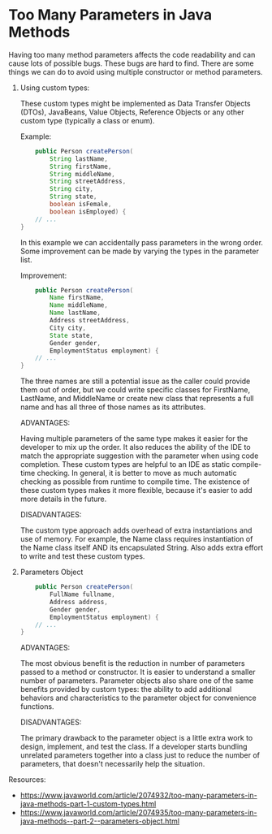 # Too Many Parameters in Java Methods

Having too many method parameters affects the code readability and can cause lots of possible bugs. These bugs are hard to find.
There are some things we can do to avoid using multiple constructor or method parameters.

1. Using custom types:

    These custom types might be implemented as Data Transfer Objects (DTOs), JavaBeans, Value Objects, Reference Objects or any other custom type (typically a class or enum).

    Example:
    ```java
        public Person createPerson( 
            String lastName,
            String firstName,
            String middleName,
            String streetAddress,
            String city,
            String state,
            boolean isFemale,
            boolean isEmployed) {
        // ...
    }
    ```
    In this example we can accidentally pass parameters in the wrong order. Some improvement can be made by varying the types in the parameter list.

    Improvement:
    ```java
        public Person createPerson( 
            Name firstName,
            Name middleName,
            Name lastName,
            Address streetAddress,
            City city,
            State state,
            Gender gender,
            EmploymentStatus employment) {
        // ...
    }
    ```

    The three names are still a potential issue as the caller could provide them out of order, but we could write specific classes for FirstName, LastName, and MiddleName or create new class that represents a full name and has all three of those names as its attributes.

    ADVANTAGES:

    Having multiple parameters of the same type makes it easier for the developer to mix up the order. It also reduces the ability of the IDE to match the appropriate suggestion with the parameter when using code completion. These custom types are helpful to an IDE as static compile-time checking. In general, it is better to move as much automatic checking as possible from runtime to compile time. The existence of these custom types makes it more flexible, because it's easier to add more details in the future.

    DISADVANTAGES:

    The custom type approach adds overhead of extra instantiations and use of memory. For example, the Name class requires instantiation of the Name class itself AND its encapsulated String. Also adds extra effort to write and test these custom types.


2. Parameters Object

    ```java
        public Person createPerson( 
            FullName fullname,
            Address address,
            Gender gender,
            EmploymentStatus employment) {
        // ...
    }
    ```

    ADVANTAGES:

    The most obvious benefit is the reduction in number of parameters passed to a method or constructor. It is easier to understand a smaller number of parameters. Parameter objects also share one of the same benefits provided by custom types: the ability to add additional behaviors and characteristics to the parameter object for convenience functions.

    DISADVANTAGES:

    The primary drawback to the parameter object is a little extra work to design, implement, and test the class. If a developer starts bundling unrelated parameters together into a class just to reduce the number of parameters, that doesn't necessarily help the situation.



Resources:
- https://www.javaworld.com/article/2074932/too-many-parameters-in-java-methods-part-1-custom-types.html
- https://www.javaworld.com/article/2074935/too-many-parameters-in-java-methods--part-2--parameters-object.html

